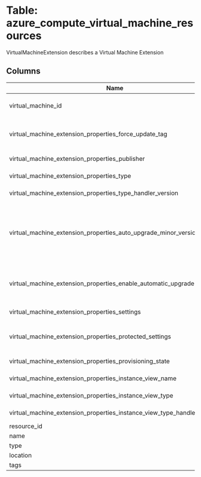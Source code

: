 
# Table: azure_compute_virtual_machine_resources
VirtualMachineExtension describes a Virtual Machine Extension
## Columns
| Name        | Type           | Description  |
| ------------- | ------------- | -----  |
|virtual_machine_id|uuid|Unique ID of azure_compute_virtual_machines table (FK)|
|virtual_machine_extension_properties_force_update_tag|text|How the extension handler should be forced to update even if the extension configuration has not changed|
|virtual_machine_extension_properties_publisher|text|The name of the extension handler publisher|
|virtual_machine_extension_properties_type|text|an example is "CustomScriptExtension"|
|virtual_machine_extension_properties_type_handler_version|text|Specifies the version of the script handler|
|virtual_machine_extension_properties_auto_upgrade_minor_version|boolean|Indicates whether the extension should use a newer minor version if one is available at deployment time Once deployed, however, the extension will not upgrade minor versions unless redeployed, even with this property set to true|
|virtual_machine_extension_properties_enable_automatic_upgrade|boolean|Indicates whether the extension should be automatically upgraded by the platform if there is a newer version of the extension available|
|virtual_machine_extension_properties_settings|jsonb|Json formatted public settings for the extension|
|virtual_machine_extension_properties_protected_settings|jsonb|The extension can contain either protectedSettings or protectedSettingsFromKeyVault or no protected settings at all|
|virtual_machine_extension_properties_provisioning_state|text|The provisioning state, which only appears in the response|
|virtual_machine_extension_properties_instance_view_name|text|The virtual machine extension name|
|virtual_machine_extension_properties_instance_view_type|text|an example is "CustomScriptExtension"|
|virtual_machine_extension_properties_instance_view_type_handler_version|text|Specifies the version of the script handler|
|resource_id|text|Resource Id|
|name|text|Resource name|
|type|text|Resource type|
|location|text|Resource location|
|tags|jsonb|Resource tags|
